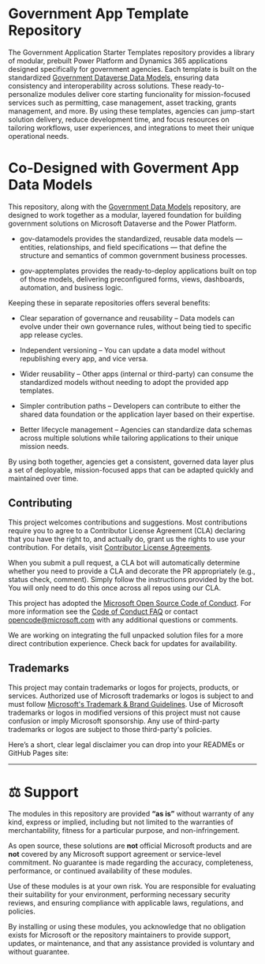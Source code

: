 # Government App Template Repository

The Government Application Starter Templates repository provides a library of modular, prebuilt Power Platform and Dynamics 365 applications designed specifically for government agencies. Each template is built on the standardized [Government Dataverse Data Models](https://github.com/microsoft/gov-datamodels), ensuring data consistency and interoperability across solutions. These ready-to-personalize modules deliver core starting funcionality for mission-focused services such as permitting, case management, asset tracking, grants management, and more. By using these templates, agencies can jump-start solution delivery, reduce development time, and focus resources on tailoring workflows, user experiences, and integrations to meet their unique operational needs.

# Co-Designed with Goverment App Data Models

This repository, along with the [Government Data Models](https://github.com/microsoft/gov-datamodels)  repository, are designed to work together as a modular, layered foundation for building government solutions on Microsoft Dataverse and the Power Platform.

- gov-datamodels provides the standardized, reusable data models — entities, relationships, and field specifications — that define the structure and semantics of common government business processes.

- gov-apptemplates provides the ready-to-deploy applications built on top of those models, delivering preconfigured forms, views, dashboards, automation, and business logic.

Keeping these in separate repositories offers several benefits:

- Clear separation of governance and reusability – Data models can evolve under their own governance rules, without being tied to specific app release cycles.

- Independent versioning – You can update a data model without republishing every app, and vice versa.

- Wider reusability – Other apps (internal or third-party) can consume the standardized models without needing to adopt the provided app templates.

- Simpler contribution paths – Developers can contribute to either the shared data foundation or the application layer based on their expertise.

- Better lifecycle management – Agencies can standardize data schemas across multiple solutions while tailoring applications to their unique mission needs.

By using both together, agencies get a consistent, governed data layer plus a set of deployable, mission-focused apps that can be adapted quickly and maintained over time.

## Contributing

This project welcomes contributions and suggestions.  Most contributions require you to agree to a
Contributor License Agreement (CLA) declaring that you have the right to, and actually do, grant us
the rights to use your contribution. For details, visit [Contributor License Agreements](https://cla.opensource.microsoft.com).

When you submit a pull request, a CLA bot will automatically determine whether you need to provide
a CLA and decorate the PR appropriately (e.g., status check, comment). Simply follow the instructions
provided by the bot. You will only need to do this once across all repos using our CLA.

This project has adopted the [Microsoft Open Source Code of Conduct](https://opensource.microsoft.com/codeofconduct/).
For more information see the [Code of Conduct FAQ](https://opensource.microsoft.com/codeofconduct/faq/) or
contact [opencode@microsoft.com](mailto:opencode@microsoft.com) with any additional questions or comments.

We are working on integrating the full unpacked solution files for a more direct contribution experience. Check back for updates for availability.

## Trademarks

This project may contain trademarks or logos for projects, products, or services. Authorized use of Microsoft
trademarks or logos is subject to and must follow
[Microsoft's Trademark & Brand Guidelines](https://www.microsoft.com/legal/intellectualproperty/trademarks/usage/general).
Use of Microsoft trademarks or logos in modified versions of this project must not cause confusion or imply Microsoft sponsorship.
Any use of third-party trademarks or logos are subject to those third-party's policies.

Here’s a short, clear legal disclaimer you can drop into your READMEs or GitHub Pages site:

---

# ⚖️ Support 

The modules in this repository are provided **“as is”** without warranty of any kind, express or implied, including but not limited to the warranties of merchantability, fitness for a particular purpose, and non-infringement.

As open source, these solutions are **not** official Microsoft products and are **not** covered by any Microsoft support agreement or service-level commitment. No guarantee is made regarding the accuracy, completeness, performance, or continued availability of these modules.

Use of these modules is at your own risk. You are responsible for evaluating their suitability for your environment, performing necessary security reviews, and ensuring compliance with applicable laws, regulations, and policies.

By installing or using these modules, you acknowledge that no obligation exists for Microsoft or the repository maintainers to provide support, updates, or maintenance, and that any assistance provided is voluntary and without guarantee.

